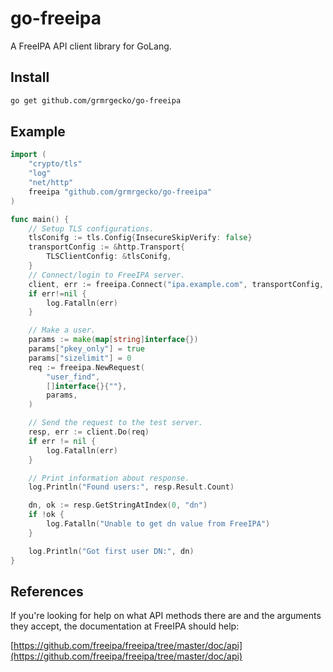 # go-freeipa
A FreeIPA API client library for GoLang.

## Install
```bash
go get github.com/grmrgecko/go-freeipa
```

## Example
```go
import (
    "crypto/tls"
    "log"
    "net/http"
    freeipa "github.com/grmrgecko/go-freeipa"
)

func main() {
    // Setup TLS configurations.
    tlsConifg := tls.Config{InsecureSkipVerify: false}
    transportConfig := &http.Transport{
        TLSClientConfig: &tlsConifg,
    }
    // Connect/login to FreeIPA server.
    client, err := freeipa.Connect("ipa.example.com", transportConfig, "username", "password")
    if err!=nil {
        log.Fatalln(err)
    }

    // Make a user.
    params := make(map[string]interface{})
    params["pkey_only"] = true
    params["sizelimit"] = 0
    req := freeipa.NewRequest(
        "user_find",
        []interface{}{""},
        params,
    )

    // Send the request to the test server.
    resp, err := client.Do(req)
    if err != nil {
        log.Fatalln(err)
    }

    // Print information about response.
    log.Println("Found users:", resp.Result.Count)

    dn, ok := resp.GetStringAtIndex(0, "dn")
    if !ok {
        log.Fatalln("Unable to get dn value from FreeIPA")
    }

    log.Println("Got first user DN:", dn)
}
```

## References
If you're looking for help on what API methods there are and the arguments they accept, the documentation at FreeIPA should help:

[https://github.com/freeipa/freeipa/tree/master/doc/api](https://github.com/freeipa/freeipa/tree/master/doc/api)
